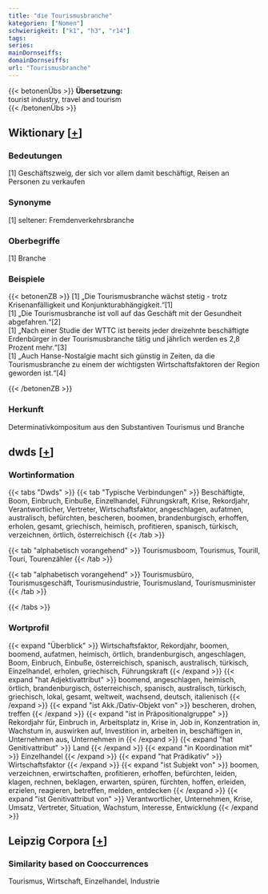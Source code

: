 ```yaml
---
title: "die Tourismusbranche"
kategorien: ["Nomen"]
schwierigkeit: ["k1", "h3", "r14"]
tags:
series:
mainDornseiffs:
domainDornseiffs:
url: "Tourismusbranche"
---
```


{{< betonenÜbs >}}
**Übersetzung:**  
tourist industry, travel and tourism  
{{< /betonenÜbs >}}

## Wiktionary [[+](https://de.wiktionary.org/wiki/Tourismusbranche)]

### Bedeutungen
[1] Geschäftszweig, der sich vor allem damit beschäftigt, Reisen an Personen zu verkaufen  

### Synonyme
[1] seltener: Fremdenverkehrsbranche  

### Oberbegriffe
[1] Branche  

### Beispiele
{{< betonenZB >}}
[1] „Die Tourismusbranche wächst stetig - trotz Krisenanfälligkeit und Konjunkturabhängigkeit.“[1]  
[1] „Die Tourismusbranche ist voll auf das Geschäft mit der Gesundheit abgefahren.“[2]  
[1] „Nach einer Studie der WTTC ist bereits jeder dreizehnte beschäftigte Erdenbürger in der Tourismusbranche tätig und jährlich werden es 2,8 Prozent mehr.“[3]  
[1] „Auch Hanse-Nostalgie macht sich günstig in Zeiten, da die Tourismusbranche zu einem der wichtigsten Wirtschaftsfaktoren der Region geworden ist.“[4]  

{{< /betonenZB >}}
### Herkunft
Determinativkompositum aus den Substantiven Tourismus und Branche  



## dwds [[+](https://www.dwds.de/wb/Tourismusbranche)]

### Wortinformation
{{< tabs "Dwds" >}}
{{< tab "Typische Verbindungen" >}}
Beschäftigte, Boom, Einbruch, Einbuße, Einzelhandel, Führungskraft, Krise, Rekordjahr, Verantwortlicher, Vertreter, Wirtschaftsfaktor, angeschlagen, aufatmen, australisch, befürchten, bescheren, boomen, brandenburgisch, erhoffen, erholen, gesamt, griechisch, heimisch, profitieren, spanisch, türkisch, verzeichnen, örtlich, österreichisch
{{< /tab >}}

{{< tab "alphabetisch vorangehend" >}}
Tourismusboom, Tourismus, Tourill, Touri, Tourenzähler
{{< /tab >}}

{{< tab "alphabetisch vorangehend" >}}
Tourismusbüro, Tourismusgeschäft, Tourismusindustrie, Tourismusland, Tourismusminister
{{< /tab >}}

{{< /tabs >}}

### Wortprofil
{{< expand "Überblick" >}} Wirtschaftsfaktor, Rekordjahr, boomen, boomend, aufatmen, heimisch, örtlich, brandenburgisch, angeschlagen, Boom, Einbruch, Einbuße, österreichisch, spanisch, australisch, türkisch, Einzelhandel, erholen, griechisch, Führungskraft {{< /expand >}}
{{< expand "hat Adjektivattribut" >}} boomend, angeschlagen, heimisch, örtlich, brandenburgisch, österreichisch, spanisch, australisch, türkisch, griechisch, lokal, gesamt, weltweit, wachsend, deutsch, italienisch {{< /expand >}}
{{< expand "ist Akk./Dativ-Objekt von" >}} bescheren, drohen, treffen {{< /expand >}}
{{< expand "ist in Präpositionalgruppe" >}} Rekordjahr für, Einbruch in, Arbeitsplatz in, Krise in, Job in, Konzentration in, Wachstum in, auswirken auf, Investition in, arbeiten in, beschäftigen in, Unternehmen aus, Unternehmen in {{< /expand >}}
{{< expand "hat Genitivattribut" >}} Land {{< /expand >}}
{{< expand "in Koordination mit" >}} Einzelhandel {{< /expand >}}
{{< expand "hat Prädikativ" >}} Wirtschaftsfaktor {{< /expand >}}
{{< expand "ist Subjekt von" >}} boomen, verzeichnen, erwirtschaften, profitieren, erhoffen, befürchten, leiden, klagen, rechnen, beklagen, erwarten, spüren, fürchten, hoffen, erleiden, erzielen, reagieren, betreffen, melden, entdecken {{< /expand >}}
{{< expand "ist Genitivattribut von" >}} Verantwortlicher, Unternehmen, Krise, Umsatz, Vertreter, Situation, Wachstum, Interesse, Entwicklung {{< /expand >}}

## Leipzig Corpora [[+](https://corpora.uni-leipzig.de/en/res?word=Tourismusbranche&corpusId=deu_newscrawl-public_2018)]


### Similarity based on Cooccurrences
Tourismus, Wirtschaft, Einzelhandel, Industrie

